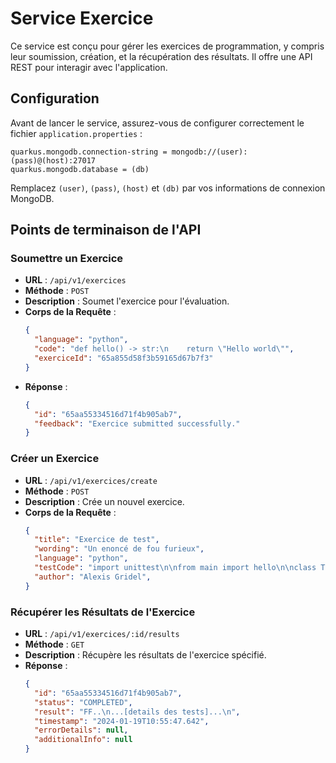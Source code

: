 # Service Exercice

Ce service est conçu pour gérer les exercices de programmation, y compris leur soumission, création, et la récupération des résultats. Il offre une API REST pour interagir avec l'application.

## Configuration

Avant de lancer le service, assurez-vous de configurer correctement le fichier `application.properties` :

```
quarkus.mongodb.connection-string = mongodb://(user):(pass)@(host):27017
quarkus.mongodb.database = (db)
```

Remplacez `(user)`, `(pass)`, `(host)` et `(db)` par vos informations de connexion MongoDB.

## Points de terminaison de l'API

### Soumettre un Exercice

- **URL** : `/api/v1/exercices`
- **Méthode** : `POST`
- **Description** : Soumet l'exercice pour l'évaluation.
- **Corps de la Requête** :
  ```json
  {
    "language": "python",
    "code": "def hello() -> str:\n    return \"Hello world\"",
    "exerciceId": "65a855d58f3b59165d67b7f3"
  }
  ```
- **Réponse** :
  ```json
  {
    "id": "65aa55334516d71f4b905ab7",
    "feedback": "Exercice submitted successfully."
  }
  ```

### Créer un Exercice

- **URL** : `/api/v1/exercices/create`
- **Méthode** : `POST`
- **Description** : Crée un nouvel exercice.
- **Corps de la Requête** :
  ```json
  {
    "title": "Exercice de test",
    "wording": "Un enoncé de fou furieux",
    "language": "python",
    "testCode": "import unittest\n\nfrom main import hello\n\nclass TestHelloFunction(unittest.TestCase):\n\n    def test_hello_returns_correct_message(self):\n        self.assertEqual(hello(), \"Hello world\", \"Should be 'Hello world'\")\n\n    def test_hello_returns_correct_message_case(self):\n        self.assertEqual(hello(), \"Hello world\", \"Should be 'Hello world'\")\n\n    def test_hello_returns_correct_message_type(self):\n        self.assertEqual(type(hello()), str, \"Should be a string\")\n\n    def test_hello_returns_correct_message_length(self):\n        self.assertEqual(len(hello()), 11, \"Should be 11 characters\")\n\n\nif __name__ == \"__main__\":\n    unittest.main()",
    "author": "Alexis Gridel",
  }
  ```

### Récupérer les Résultats de l'Exercice

- **URL** : `/api/v1/exercices/:id/results`
- **Méthode** : `GET`
- **Description** : Récupère les résultats de l'exercice spécifié.
- **Réponse** :
  ```json
  {
    "id": "65aa55334516d71f4b905ab7",
    "status": "COMPLETED",
    "result": "FF..\n...[details des tests]...\n",
    "timestamp": "2024-01-19T10:55:47.642",
    "errorDetails": null,
    "additionalInfo": null
  }
  ```
